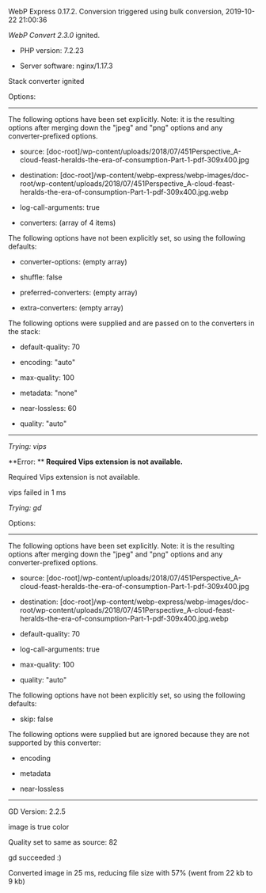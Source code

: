 WebP Express 0.17.2. Conversion triggered using bulk conversion, 2019-10-22 21:00:36

*WebP Convert 2.3.0*  ignited.
- PHP version: 7.2.23
- Server software: nginx/1.17.3

Stack converter ignited

Options:
------------
The following options have been set explicitly. Note: it is the resulting options after merging down the "jpeg" and "png" options and any converter-prefixed options.
- source: [doc-root]/wp-content/uploads/2018/07/451Perspective_A-cloud-feast-heralds-the-era-of-consumption-Part-1-pdf-309x400.jpg
- destination: [doc-root]/wp-content/webp-express/webp-images/doc-root/wp-content/uploads/2018/07/451Perspective_A-cloud-feast-heralds-the-era-of-consumption-Part-1-pdf-309x400.jpg.webp
- log-call-arguments: true
- converters: (array of 4 items)

The following options have not been explicitly set, so using the following defaults:
- converter-options: (empty array)
- shuffle: false
- preferred-converters: (empty array)
- extra-converters: (empty array)

The following options were supplied and are passed on to the converters in the stack:
- default-quality: 70
- encoding: "auto"
- max-quality: 100
- metadata: "none"
- near-lossless: 60
- quality: "auto"
------------


*Trying: vips* 

**Error: ** **Required Vips extension is not available.** 
Required Vips extension is not available.
vips failed in 1 ms

*Trying: gd* 

Options:
------------
The following options have been set explicitly. Note: it is the resulting options after merging down the "jpeg" and "png" options and any converter-prefixed options.
- source: [doc-root]/wp-content/uploads/2018/07/451Perspective_A-cloud-feast-heralds-the-era-of-consumption-Part-1-pdf-309x400.jpg
- destination: [doc-root]/wp-content/webp-express/webp-images/doc-root/wp-content/uploads/2018/07/451Perspective_A-cloud-feast-heralds-the-era-of-consumption-Part-1-pdf-309x400.jpg.webp
- default-quality: 70
- log-call-arguments: true
- max-quality: 100
- quality: "auto"

The following options have not been explicitly set, so using the following defaults:
- skip: false

The following options were supplied but are ignored because they are not supported by this converter:
- encoding
- metadata
- near-lossless
------------

GD Version: 2.2.5
image is true color
Quality set to same as source: 82
gd succeeded :)

Converted image in 25 ms, reducing file size with 57% (went from 22 kb to 9 kb)
